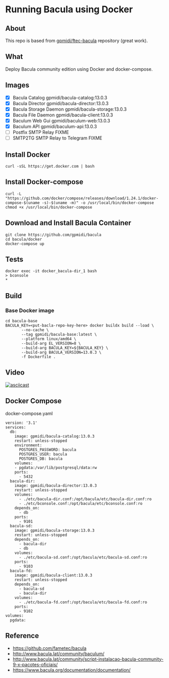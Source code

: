 # Running Bacula using Docker

## About

This repo is based from [gpmidi/ftec-bacula](https://github.com/gpmidi/ftec-bacula) repository (great work).

## What

Deploy Bacula community edition using Docker and docker-compose.

## Images

- [x] Bacula Catalog                    gpmidi/bacula-catalog:13.0.3
- [x] Bacula Director                   gpmidi/bacula-director:13.0.3
- [x] Bacula Storage Daemon             gpmidi/bacula-storage:13.0.3
- [x] Bacula File Daemon                gpmidi/bacula-client:13.0.3
- [x] Baculum Web Gui                   gpmidi/baculum-web:13.0.3
- [x] Baculum API                       gpmidi/baculum-api:13.0.3
- [ ] Postfix SMTP Relay                FIXME
- [ ] SMTP2TG SMTP Relay to Telegram    FIXME

## Install Docker 

    curl -sSL https://get.docker.com | bash
    
## Install Docker-compose

    curl -L "https://github.com/docker/compose/releases/download/1.24.1/docker-compose-$(uname -s)-$(uname -m)" -o /usr/local/bin/docker-compose
    chmod +x /usr/local/bin/docker-compose

## Download and Install Bacula Container

    git clone https://github.com/gpmidi/bacula
    cd bacula/docker
    docker-compose up

## Tests

    docker exec -it docker_bacula-dir_1 bash
    > bconsole
    * 
    
## Build

### Base Docker image

```shell
cd bacula-base
BACULA_KEY=<put-bacla-repo-key-here> docker buildx build --load \
       --no-cache \
       --tag gpmidi/bacula-base:latest \
       --platform linux/amd64 \
       --build-arg EL_VERSION=8 \
       --build-arg BACULA_KEY=${BACULA_KEY} \
       --build-arg BACULA_VERSION=13.0.3 \
       -f Dockerfile .
```
    
## Video

[![asciicast](https://asciinema.org/a/279317.svg)](https://asciinema.org/a/279317)


## Docker Compose

docker-compose.yaml


    version: '3.1'
    services:
      db:
        image: gpmidi/bacula-catalog:13.0.3
        restart: unless-stopped
        environment:
          POSTGRES_PASSWORD: bacula
          POSTGRES_USER: bacula
          POSTGRES_DB: bacula
        volumes:
        - pgdata:/var/lib/postgresql/data:rw
        ports:
          - 5432
      bacula-dir:
        image: gpmidi/bacula-director:13.0.3
        restart: unless-stopped
        volumes:
          - ./etc/bacula-dir.conf:/opt/bacula/etc/bacula-dir.conf:ro
          - ./etc/bconsole.conf:/opt/bacula/etc/bconsole.conf:ro
        depends_on:
          - db
        ports:
          - 9101
      bacula-sd:
        image: gpmidi/bacula-storage:13.0.3
        restart: unless-stopped
        depends_on:
          - bacula-dir
          - db
        volumes:
          - ./etc/bacula-sd.conf:/opt/bacula/etc/bacula-sd.conf:ro
        ports:
          - 9103
      bacula-fd:
        image: gpmidi/bacula-client:13.0.3
        restart: unless-stopped
        depends_on:
          - bacula-sd
          - bacula-dir
        volumes:
          - ./etc/bacula-fd.conf:/opt/bacula/etc/bacula-fd.conf:ro
        ports:
          - 9102
    volumes:
      pgdata:


## Reference

* https://github.com/fametec/bacula
* http://www.bacula.lat/community/baculum/ 
* http://www.bacula.lat/community/script-instalacao-bacula-community-9-x-pacotes-oficiais/
* https://www.bacula.org/documentation/documentation/
